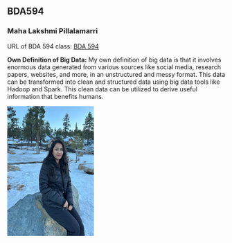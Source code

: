 ## BDA594
### Maha Lakshmi Pillalamarri

URL of BDA 594 class: [BDA 594](https://sdsu.instructure.com/courses/141078)

**Own Definition of Big Data:**
My own definition of big data is that it involves enormous data generated from various sources like social media, research papers, websites, and more, in an unstructured and messy format. This data can be transformed into clean and structured data using big data tools like Hadoop and Spark. This clean data can be utilized to derive useful information that benefits humans.

<img src="https://github.com/Mahalakshmi-Code/BDA594-Maha/blob/main/Maha%20Photo.jpeg?raw=true" alt="Image" width="200" height="300" />

